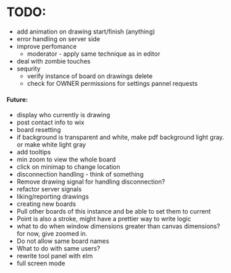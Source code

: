 # TODO:

- add animation on drawing start/finish (anything)
- error handling on server side
- improve perfomance
    + moderator - apply same technique as in editor
- deal with zombie touches
- sequrity
    + verify instance of board on drawings delete
    + check for OWNER permissions for settings pannel requests

#### Future:
- display who currently is drawing
- post contact info to wix
- board resetting
- if background is transparent and white, make pdf background light gray. or make white light gray
- add tooltips
- min zoom to view the whole board
- click on minimap to change location
- disconnection handling - think of something
- Remove drawing signal for handling disconnection?
- refactor server signals
- liking/reporting drawings
- creating new boards
- Pull other boards of this instance and be able to set them to current
- Point is also a stroke, might have a prettier way to write logic
- what to do when window dimensions greater than canvas dimensions? for now, give zoomed in.
- Do not allow same board names
- What to do with same users?
- rewrite tool panel with elm
- full screen mode